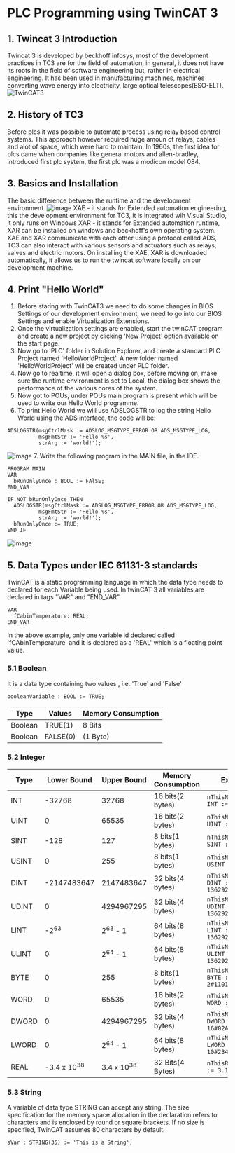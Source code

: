# PLC Programming using TwinCAT 3
## 1. Twincat 3 Introduction
Twincat 3 is developed by beckhoff infosys, most of the development practices in TC3 are for the field of automation, in general, it does not have its roots in the field of software engineering but, rather in electrical engineering. It has been used in manufacturing machines, machines converting wave energy into electricity, large optical telescopes(ESO-ELT).
![TwinCAT3](https://user-images.githubusercontent.com/59905905/215697233-753ac135-5855-4ea1-b04f-bc1b45fc76de.png)
## 2. History of TC3
Before plcs it was possible to automate process using relay based control systems. This approach however required huge amoun of relays, cables and alot of space, which were hard to maintain. In 1960s, the first idea for plcs came when companies like general motors and allen-bradley, introduced first plc system, the first plc was a modicon model 084.
## 3. Basics and Installation
The basic difference between the runtime and the development environment.
![image](https://user-images.githubusercontent.com/59905905/215706801-acc89c9b-5e58-4243-b0b1-80166b6e2ccf.png)
XAE - it stands for Extended automation engineering, this the development environment for TC3, it is integrated wih Visual Studio, it only runs on Windows
XAR - it stands for Extended automation runtime, XAR can be installed on windows and beckhoff's own operating system.
XAE and XAR communicate with each other using a protocol called ADS, TC3 can also interact with various sensors and actuators such as relays, valves and electric motors.
On installing the XAE, XAR is downloaded automatically, it allows us to run the twincat software locally on our development machine.
## 4. Print "Hello World"
1. Before staring with TwinCAT3 we need to do some changes in BIOS Settings of our development environment, we need to go into our BIOS Settings and enable Virtualization Extensions. 
2. Once the virtualization settings are enabled, start the twinCAT program and create a new project by clicking 'New Project' option available on the start page.
3. Now go to 'PLC' folder in Solution Explorer, and create a standard PLC Project named 'HelloWorldProject'. A new folder named 'HelloWorldProject' will be created under PLC folder.
4. Now go to realtime, it will open a dialog box, before moving on, make sure the runtime environment is set to Local, the dialog box shows the performance of the various cores of the system.
5. Now got to POUs, under POUs main program is present which will be used to write our Hello World programme.
6. To print Hello World we will use ADSLOGSTR to log the string Hello World using the ADS interface, the code will be: 
```
ADSLOGSTR(msgCtrlMask := ADSLOG_MSGTYPE_ERROR OR ADS_MSGTYPE_LOG,
          msgFmtStr := 'Hello %s',
          strArg := 'world!');
```
![image](https://user-images.githubusercontent.com/59905905/215728537-fb88f045-08ff-49ec-827c-035cbcdb3c60.png)
7. Write the following program in the MAIN file, in the IDE.
```
PROGRAM MAIN
VAR
  bRunOnlyOnce : BOOL := FAlSE;
END_VAR
```
```
IF NOT bRunOnlyOnce THEN
  ADSLOGSTR(msgCtrlMask := ADSLOG_MSGTYPE_ERROR OR ADS_MSGTYPE_LOG,
          msgFmtStr := 'Hello %s',
          strArg := 'world!');
  bRunOnlyOnce := TRUE;
END_IF
```
![image](https://user-images.githubusercontent.com/59905905/215728969-6f03c5b3-ccbf-41a3-bca7-2658f23e6332.png)

## 5. Data Types under IEC 61131-3 standards
TwinCAT is a static programming language in which the data type needs to declared for each Variable being used. In twinCAT 3 all variables are declared in tags "VAR" and "END_VAR".
```
VAR
  fCabinTemperature: REAL;
END_VAR
```
In the above example, only one variable id declared called 'fCAbinTemperature' and it is declared as a 'REAL' which is a floating point value.
### 5.1 Boolean
It is a data type containing two values , i.e. 'True' and 'False'
```
booleanVariable : BOOL := TRUE; 
```
Type  | Values | Memory Consumption
------------- | ------------- | ------------
Boolean  | TRUE(1)  | 8 Bits 
Boolean | FALSE(0)  | (1 Byte)
         
### 5.2 Integer  
Type  | Lower Bound | Upper Bound | Memory Consumption | Example
------|-------------|-------------|--------------------|---------
INT   | -32768      | 32768       | 16 bits(2 bytes)   | `nThisNumber : INT := -4232 `
UINT   | 0      | 65535       | 16 bits(2 bytes)   | `nThisNumber : UINT := 42320 `
SINT   | -128      | 127       | 8 bits(1 bytes)   | `nThisNumber : SINT := -32 `
USINT   | 0      | 255       | 8 bits(1 bytes)   | `nThisNumber : USINT := 32 `
DINT   | -2147483647      | 2147483647       | 32 bits(4 bytes)   | `nThisNumber : DINT := 136292311 `
UDINT   | 0      | 4294967295       | 32 bits(4 bytes)   | `nThisNumber : UDINT := 13629231231 `
LINT   | -2<sup>63</sup>      | 2<sup>63</sup> - 1       | 64 bits(8 bytes)   | `nThisNumber : LINT := 13629231231 `
ULINT   | 0      | 2<sup>64</sup> - 1       | 64 bits(8 bytes)   | `nThisNumber : ULINT := 13629231231 `
BYTE   | 0      | 255       | 8 bits(1 bytes)   | `nThisNumber : BYTE := 2#1101_0111 `
WORD   | 0      | 65535       | 16 bits(2 bytes)   | `nThisNumber : WORD := 16#02AE `
DWORD   | 0      | 4294967295       | 32 bits(4 bytes)   | `nThisNumber : DWORD := 16#02AE_FFFF `
LWORD   | 0      | 2<sup>64</sup> - 1       | 64 bits(8 bytes)   | `nThisNumber : LWORD := 10#2348820191829 `
REAL | -3.4 x 10<sup>38</sup> | 3.4 x 10<sup>38</sup> | 32 Bits(4 Bytes) | `nThisReal: REAL := 3.1417304632 `

### 5.3 String 
A variable of data type STRING can accept any string. The size specification for the memory space allocation in the declaration refers to characters and is enclosed by round or square brackets. If no size is specified, TwinCAT assumes 80 characters by default.
```
sVar : STRING(35) := 'This is a String';
```








